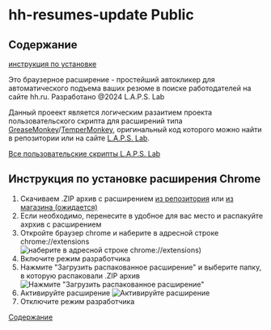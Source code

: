 # hh-resumes-update Public

## Содержание

[инструкция по установке](##инcтрукция-по-установке-расширения-сhrome)

Это браузерное расширение - простейший автокликер для автоматического подъема ваших резюме в поиске работодателей на сайте hh.ru. Разработано @2024 L.A.P.S. Lab

Данный проеект является логическим разаитием проекта пользовательского скрипта для расширений типа [GreaseMonkey](https://www.greasespot.net/)/[TemperMonkey](https://www.tampermonkey.net/), оригинальный код которого можно найти в репозитории или на сайте [L.A.P.S. Lab](https://prolaps.ru/besplatnyj-avtopodem-rezyume-hh-ru/).

[Все пользовательские скрипты L.A.P.S. Lab](https://greasyfork.org/ru/scripts?q=laps78)

## Инcтрукция по установке расширения Chrome

1. Скачиваем .ZIP архив с расширением [из репозитория](./extensions/Chrome.zip) или [из магазина (ожидается)](https://prolaps.ru/shop)
2. Если необходимо, перенесите в удобное для вас место и распакуйте ахрхив с расширением
3. Откройте браузер chrome и наберите в адресной строке chrome://extensions
   ![наберите в адресной строке chrome://extensions](https://github.com/laps78/VK-friends-auto-add/raw/main/assets/new-howto/goto-extensions.png))
4. Включите режим разработчика
5. Нажмите "Загрузить распакованное расширение" и выберите папку, в которую распаковали .ZIP архив
   ![Нажмите "Загрузить распакованное расширение"](https://github.com/laps78/VK-friends-auto-add/raw/main/assets/new-howto/upload-extension.png)
6. Активируйте расширение
   ![Активируйте расширение](https://github.com/laps78/VK-friends-auto-add/raw/main/assets/new-howto/activate-extension.png)
7. Отключите режим разработчика

[Содержание](##содержание)
